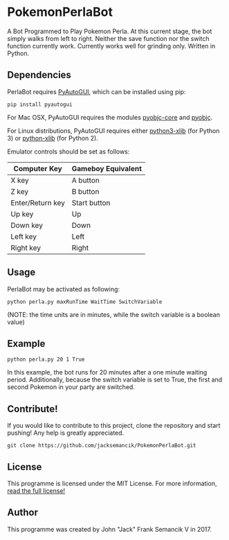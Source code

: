 # PokemonPerlaBot
A Bot Programmed to Play Pokemon Perla. At this current stage, the bot simply walks from left to right. Neither the save function nor the switch function currently work. Currently works well for grinding only. Written in Python.

## Dependencies
PerlaBot requires [PyAutoGUI](https://github.com/asweigart/pyautogui), which can be installed using pip:
```
pip install pyautogui
```
For Mac OSX, PyAutoGUI requires the modules [pyobjc-core](https://pypi.python.org/pypi/pyobjc-core) and [pyobjc](https://pypi.python.org/pypi/pyobjc).

For Linux distributions, PyAutoGUI requires either [python3-xlib](https://pypi.python.org/pypi/python3-xlib) (for Python 3) or [python-xlib](https://pypi.python.org/pypi/python-xlib) (for Python 2).

Emulator controls should be set as follows:

Computer Key | Gameboy Equivalent
--- | ---
X key | A button
Z key | B button
Enter/Return key | Start button
Up key | Up
Down key | Down
Left key | Left
Right key | Right

## Usage
PerlaBot may be activated as following:
```
python perla.py maxRunTime WaitTime SwitchVariable
```
(NOTE: the time units are in minutes, while the switch variable is a boolean value)

## Example
```
python perla.py 20 1 True
```
In this example, the bot runs for 20 minutes after a one minute waiting period. Additionally, because the switch variable is set to True, the first and second Pokemon in your party are switched.

## Contribute!
If you would like to contribute to this project, clone the repository and start pushing! Any help is greatly appreciated.
```
git clone https://github.com/jacksemancik/PokemonPerlaBot.git
```

## License
This programme is licensed under the MIT License. For more information, [read the full license!](LICENSE)

## Author
This programme was created by John "Jack" Frank Semancik V in 2017.
